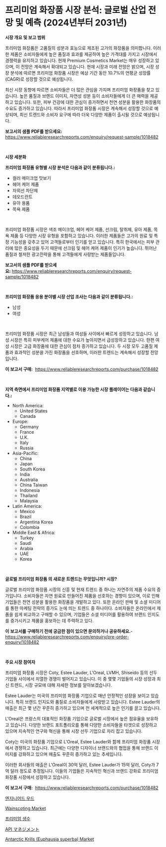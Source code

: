 <p><h1>프리미엄 화장품 시장 분석: 글로벌 산업 전망 및 예측 (2024년부터 2031년)</h1></p><p><strong>시장 개요 및 보고 범위</strong></p>
<p><p>프리미엄 화장품은 고품질의 성분과 효능으로 제조된 고가의 화장품을 의미합니다. 이러한 제품은 소비자들에게 높은 품질과 효과를 제공하여 높은 가격대를 가지고 시장에서 경쟁력을 유지하고 있습니다. 현재 Premium Cosmetics Market는 매우 성장하고 있으며, 이 전망은 계속해서 확대되고 있습니다. 현재 시장과 미래 전망은 밝으며, 시장 성장 분석에 따르면 프리미엄 화장품 시장은 예상 기간 동안 10.7%의 연평균 성장률(CAGR)로 성장할 것으로 예상됩니다.</p><p>최신 시장 동향에 따르면 소비자들은 더 많은 관심을 가지며 프리미엄 화장품을 찾고 있습니다. 높은 품질과 브랜드 이미지, 자연성 성분 등이 소비자들에게 더 큰 매력을 제공하고 있습니다. 또한, 피부 건강에 대한 관심이 증가하면서 천연 성분을 활용한 화장품의 수요도 증가하고 있습니다. 따라서 프리미엄 화장품 시장은 계속해서 성장할 것으로 예상되며, 최신 트렌드와 소비자 요구에 따라 더욱 다양한 제품이 출시될 것으로 예상됩니다.</p></p>
<p><strong>보고서의 샘플 PDF를 받으세요:</strong> <a href="https://www.reliableresearchreports.com/enquiry/request-sample/1018482">https://www.reliableresearchreports.com/enquiry/request-sample/1018482</a></p>
<p>&nbsp;</p>
<p><strong>시장 세분화</strong></p>
<p><strong>프리미엄 화장품 유형별 시장 분석은 다음과 같이 분류됩니다.:</strong></p>
<p><ul><li>컬러 메이크업 맛보기</li><li>헤어 케어 제품</li><li>자외선 차단제</li><li>데오드란트</li><li>유아 용품</li><li>목욕 제품</li></ul></p>
<p>&nbsp;</p>
<p><p>프리미엄 화장품 시장은 색조 메이크업, 헤어 케어 제품, 선크림, 탈취제, 유아 제품, 목욕 제품 등 다양한 시장 유형을 포함하고 있습니다. 이러한 제품들은 고가의 원료 및 특정 기능성을 갖추고 있어 고객들로부터 인기를 얻고 있습니다. 특히 한국에서는 피부 관리에 많은 중요성을 두기 때문에 선크림 및 헤어 케어 제품이 인기가 높습니다. 뛰어난 품질과 철저한 광고전략을 통해 고객들에게 사랑받는 제품들입니다.</p></p>
<p><strong>보고서의 샘플 PDF를 받으세요:</strong>&nbsp;<a href="https://www.reliableresearchreports.com/enquiry/request-sample/1018482">https://www.reliableresearchreports.com/enquiry/request-sample/1018482</a></p>
<p>&nbsp;</p>
<p><strong> 프리미엄 화장품 응용 분야별 시장 산업 조사는 다음과 같이 분류됩니다.:</strong></p>
<p><ul><li>남성</li><li>여성</li></ul></p>
<p>&nbsp;</p>
<p><p>프리미엄 화장품 시장은 최근 남성들과 여성들 사이에서 빠르게 성장하고 있습니다. 남성 시장은 특히 피부케어 제품에 대한 수요가 높아지면서 급성장하고 있습니다. 한편 여성 시장은 고급 화장품에 대한 관심이 점차 증가하고 있습니다. 두 시장 모두 고품질 제품과 효과적인 성분을 가진 화장품을 선호하며, 이러한 트렌드는 계속해서 성장할 전망입니다.</p></p>
<p><strong>이 보고서 구매:</strong>&nbsp; <a href="https://www.reliableresearchreports.com/purchase/1018482">https://www.reliableresearchreports.com/purchase/1018482</a></p>
<p>&nbsp;</p>
<p><strong>지역 측면에서 프리미엄 화장품 지역별로 이용 가능한 시장 플레이어는 다음과 같습니다.:</strong></p>
<p><ul>
    <li>
        North America:
        <ul>
            <li>United States</li>
            <li>Canada</li>
        </ul>
    </li>
    <li>
        Europe:
        <ul>
            <li>Germany</li>
            <li>France</li>
            <li>U.K.</li>
            <li>Italy</li>
            <li>Russia</li>
        </ul>
    </li>
    <li>
        Asia-Pacific:
        <ul>
            <li>China</li>
            <li>Japan</li>
            <li>South Korea</li>
            <li>India</li>
            <li>Australia</li>
            <li>China Taiwan</li>
            <li>Indonesia</li>
            <li>Thailand</li>
            <li>Malaysia</li>
        </ul>
    </li>
    <li>
        Latin America:
        <ul>
            <li>Mexico</li>
            <li>Brazil</li>
            <li>Argentina Korea</li>
            <li>Colombia</li>
        </ul>
    </li>
    <li>
        Middle East & Africa:
        <ul>
            <li>Turkey</li>
            <li>Saudi</li>
            <li>Arabia</li>
            <li>UAE</li>
            <li>Korea</li>
        </ul>
    </li>
    </ul></p>
<p>&nbsp;</p>
<p><strong>글로벌 프리미엄 화장품 의 새로운 트렌드는 무엇입니까? 시장?</strong></p>
<p><p>글로벌 프리미엄 화장품 시장의 신흥 및 현재 트렌드 중 하나는 자연주의 제품 수요의 증가입니다. 소비자들은 자연 원료로 만들어진 제품을 선호하는 경향이 있으며, 이로 인해 기업들은 천연 성분을 활용한 화장품을 개발하고 있다. 또한 온라인 판매 및 소셜 미디어를 통한 마케팅 전략의 증가도 눈에 띄는 트렌드 중 하나이다. 소비자들은 온라인에서 제품을 쉽게 비교하고 구매할 수 있으며, 기업들은 소셜 미디어를 활용하여 브랜드 인지도를 증가시키고 제품을 홍보하는 데 주력하고 있다.</p></p>
<p><strong>이 보고서를 구매하기 전에 궁금한 점이 있으면 문의하거나 공유하세요.</strong>- <a href="https://www.reliableresearchreports.com/enquiry/pre-order-enquiry/1018482">https://www.reliableresearchreports.com/enquiry/pre-order-enquiry/1018482</a></p>
<p>&nbsp;</p>
<p><strong>주요 시장 참여자</strong></p>
<p><p>프리미엄 화장품 시장은 Coty, Estee Lauder, L'Oreal, LVMH, Shiseido 등의 선두 기업들 사이에서 치열한 경쟁이 벌어지고 있습니다. 이 중 몇몇 기업들의 시장 성장과 최신 트렌드, 시장 규모에 대해 자세한 정보를 알아보겠습니다.</p><p>Estee Lauder는 미국의 프리미엄 화장품 기업으로 매년 안정적인 성장을 보이고 있습니다. 특히 브랜드 인지도와 품질로 소비자들에게 사랑받고 있습니다. Estee Lauder의 매출은 최근 몇 년간 꾸준히 증가하고 있으며 전 세계적으로 높은 인기를 끌고 있습니다.</p><p>L'Oreal은 프랑스의 대표적인 화장품 기업으로 글로벌 시장에서 높은 점유율을 보유하고 있습니다. 다양한 브랜드 포트폴리오를 통해 다양한 소비자들을 타겟으로 성장하고 있으며 지속적인 연구와 혁신을 통해 시장 선두 기업으로 자리 잡고 있습니다.</p><p>Coty는 미국의 화장품 기업으로 L'Oreal, Estee Lauder와 함께 프리미엄 화장품 시장에서 경쟁하고 있습니다. 최근에는 다양한 디자이너 브랜드와의 협업을 통해 브랜드 이미지를 강화하고 있으며 매출도 꾸준히 증가하고 있는 추세입니다.</p><p>이러한 회사들의 매출은 L'Oreal이 30억 달러, Estee Lauder가 15억 달러, Coty가 7억 달러 정도로 추정됩니다. 이들의 기업들은 지속적인 혁신과 브랜드 강화로 프리미엄 화장품 시장에서 성장하고 있습니다.</p></p>
<p><strong>이 보고서 구매:</strong>&nbsp;&nbsp;<a href="https://www.reliableresearchreports.com/purchase/1018482">https://www.reliableresearchreports.com/purchase/1018482</a></p>
<p><p><a href="https://medium.com/@lioneljeyrde454564576/%EC%97%94%EC%A7%80%EB%8B%88%EC%96%B4%EB%93%9C-%EC%9A%B0%EB%93%9C-%EC%8B%9C%EC%9E%A5-%EA%B7%9C%EB%AA%A8-cagr-%ED%8A%B8%EB%A0%8C%EB%93%9C-2024-2030-8edade6a5b05">엔지니어드 우드</a></p><p><a href="https://github.com/redneck06/Market-Research-Report-List-2/blob/main/wainscoting-market.md">Wainscoting Market</a></p><p><a href="https://github.com/vs019sa3m8x/Market-Research-Report-List-1/blob/main/9412335192829.md">프리미엄 생수</a></p><p><a href="https://medium.com/@estasprer20231/api%E7%AE%A1%E7%90%86%E5%B8%82%E5%A0%B4%E3%81%AE%E3%83%88%E3%83%AC%E3%83%B3%E3%83%89%E3%81%A82024%E5%B9%B4%E3%81%8B%E3%82%892031%E5%B9%B4%E3%81%BE%E3%81%A7%E3%81%AE%E5%B8%82%E5%A0%B4%E5%88%86%E6%9E%90%E4%BA%88%E6%B8%AC-2ee247796076">API マネジメント</a></p><p><a href="https://issuu.com/reportprime-2/docs/antarctic-krills-euphausia-superba-market-size-203">Antarctic Krills (Euphausia superba) Market</a></p></p>
